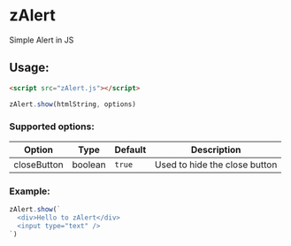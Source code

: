 # zAlert
Simple Alert in JS

## Usage:
```html
<script src="zAlert.js"></script>
```
```js
zAlert.show(htmlString, options)
```

### Supported options:
Option|Type|Default|Description|
-|-|-|-
closeButton|boolean|`true`|Used to hide the close button

### Example: 
```js
zAlert.show(`
  <div>Hello to zAlert</div>
  <input type="text" />
`)
```